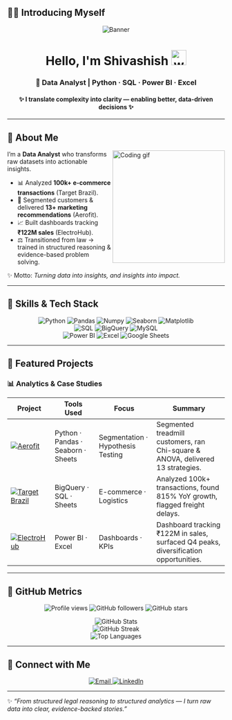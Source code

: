 ## 🧑‍💻 Introducing Myself
<!-- ===== PROFILE BANNER ===== -->
<p align="center">
  <img src="https://github.com/user-attachments/assets/303234af-afae-47e6-a5af-bec35166fcb6" alt="Banner" />
</p>
<!-- Title -->
<h1 align="center">Hello, I'm Shivashish <img src="https://media.giphy.com/media/hvRJCLFzcasrR4ia7z/giphy.gif" width="35" alt="wave"></h1>
<h3 align="center">🚀 Data Analyst | Python · SQL · Power BI · Excel</h3>
<h4 align="center">✨ I translate complexity into clarity — enabling better, data-driven decisions ✨</h4>


---

## 🙋 About Me  

<img align="right" src="https://media.giphy.com/media/qgQUggAC3Pfv687qPC/giphy.gif" width="260" alt="Coding gif" />

I’m a **Data Analyst** who transforms raw datasets into actionable insights.  

- 📊 Analyzed **100k+ e-commerce transactions** (Target Brazil).  
- 🧩 Segmented customers & delivered **13+ marketing recommendations** (Aerofit).  
- 📈 Built dashboards tracking **₹122M sales** (ElectroHub).  
- ⚖️ Transitioned from law → trained in structured reasoning & evidence-based problem solving.  

✨ Motto: *Turning data into insights, and insights into impact.*

---

## 🚀 Skills & Tech Stack  

<p align="center">
  <img src="https://img.shields.io/badge/Python-3670A0?style=for-the-badge&logo=python&logoColor=ffdd54" alt="Python">
  <img src="https://img.shields.io/badge/Pandas-150458?style=for-the-badge&logo=pandas&logoColor=white" alt="Pandas">
  <img src="https://img.shields.io/badge/Numpy-013243?style=for-the-badge&logo=numpy&logoColor=white" alt="Numpy">
  <img src="https://img.shields.io/badge/Seaborn-2E86C1?style=for-the-badge&logo=python&logoColor=white" alt="Seaborn">
  <img src="https://img.shields.io/badge/Matplotlib-11557c?style=for-the-badge&logo=plotly&logoColor=white" alt="Matplotlib">
  <br>
  <img src="https://img.shields.io/badge/SQL-003B57?style=for-the-badge&logo=postgresql&logoColor=white" alt="SQL">
  <img src="https://img.shields.io/badge/BigQuery-4285F4?style=for-the-badge&logo=googlebigquery&logoColor=white" alt="BigQuery">
  <img src="https://img.shields.io/badge/MySQL-4479A1?style=for-the-badge&logo=mysql&logoColor=white" alt="MySQL">
  <br>
  <img src="https://img.shields.io/badge/PowerBI-F2C811?style=for-the-badge&logo=powerbi&logoColor=black" alt="Power BI">
  <img src="https://img.shields.io/badge/Excel-217346?style=for-the-badge&logo=microsoftexcel&logoColor=white" alt="Excel">
  <img src="https://img.shields.io/badge/Google_Sheets-34A853?style=for-the-badge&logo=googlesheets&logoColor=white" alt="Google Sheets">
</p>

---

## 📂 Featured Projects  

### 📊 Analytics & Case Studies  

| Project | Tools Used | Focus | Summary |
|---|---|---|---|
| [![Aerofit](https://img.shields.io/badge/Aerofit_Segmentation-6A5ACD?style=for-the-badge&logo=python&logoColor=white)](https://github.com/ShivashishShrivastava/aerofit-customer-analytics) | Python · Pandas · Seaborn · Sheets | Segmentation · Hypothesis Testing | Segmented treadmill customers, ran Chi-square & ANOVA, delivered 13 strategies. |
| [![Target Brazil](https://img.shields.io/badge/Target_Brazil_SQL-219ebc?style=for-the-badge&logo=googlebigquery&logoColor=white)](https://github.com/ShivashishShrivastava/brazilian-ecommerce-analysis) | BigQuery · SQL · Sheets | E-commerce · Logistics | Analyzed 100k+ transactions, found 815% YoY growth, flagged freight delays. |
| [![ElectroHub](https://img.shields.io/badge/ElectroHub_Dashboard-FFB703?style=for-the-badge&logo=powerbi&logoColor=black)](https://github.com/ShivashishShrivastava/ElectroHub-Sales-Analysis) | Power BI · Excel | Dashboards · KPIs | Dashboard tracking ₹122M in sales, surfaced Q4 peaks, diversification opportunities. |

---

## 📱 GitHub Metrics  

<p align="center">
  <!-- Profile Badges -->
  <img src="https://komarev.com/ghpvc/?username=ShivashishShrivastava&label=Profile+Views&color=0e75b6&style=flat" alt="Profile views" />
  <img src="https://img.shields.io/github/followers/ShivashishShrivastava?style=flat&logo=github&label=Followers" alt="GitHub followers" />
  <img src="https://img.shields.io/github/stars/ShivashishShrivastava?style=flat&logo=github&label=Stars" alt="GitHub stars" />
</p>

<p align="center">
  <!-- GitHub Stats -->
  <img src="https://github-readme-stats.vercel.app/api?username=ShivashishShrivastava&count_private=true&theme=tokyonight&show_icons=true&hide_border=true&token=pat_1" alt="GitHub Stats">
  <br>
  <!-- GitHub Streak -->
  <img src="https://streak-stats.demolab.com?user=ShivashishShrivastava&theme=tokyonight&hide_border=true" alt="GitHub Streak">
  <br>
  <!-- Top Languages -->
  <img src="https://github-readme-stats.vercel.app/api/top-langs/?username=ShivashishShrivastava&theme=tokyonight&layout=compact&hide_border=true&token=pat_1" alt="Top Languages">
</p>


---

## 🔗 Connect with Me  

<p align="center">
  <a href="mailto:shrivastavashivashish@gmail.com">
    <img src="https://img.shields.io/badge/Gmail-Contact-EA4335?style=for-the-badge&logo=gmail&logoColor=white" alt="Email">
  </a>
  <a href="https://linkedin.com/in/shivashishshrivastava">
    <img src="https://img.shields.io/badge/LinkedIn-Connect-0A66C2?style=for-the-badge&logo=linkedin&logoColor=white" alt="LinkedIn">
  </a>
</p>

---

✨ *“From structured legal reasoning to structured analytics — I turn raw data into clear, evidence-backed stories.”*


